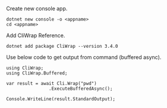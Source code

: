 Create new console app.

```
dotnet new console -o <appname>
cd <appname>
```

Add CliWrap Reference.

```
dotnet add package CliWrap --version 3.4.0
```

Use below code to get output from command (buffered async).
```
using CliWrap;
using CliWrap.Buffered;

var result = await Cli.Wrap("pwd")
                .ExecuteBufferedAsync();

Console.WriteLine(result.StandardOutput);
```


